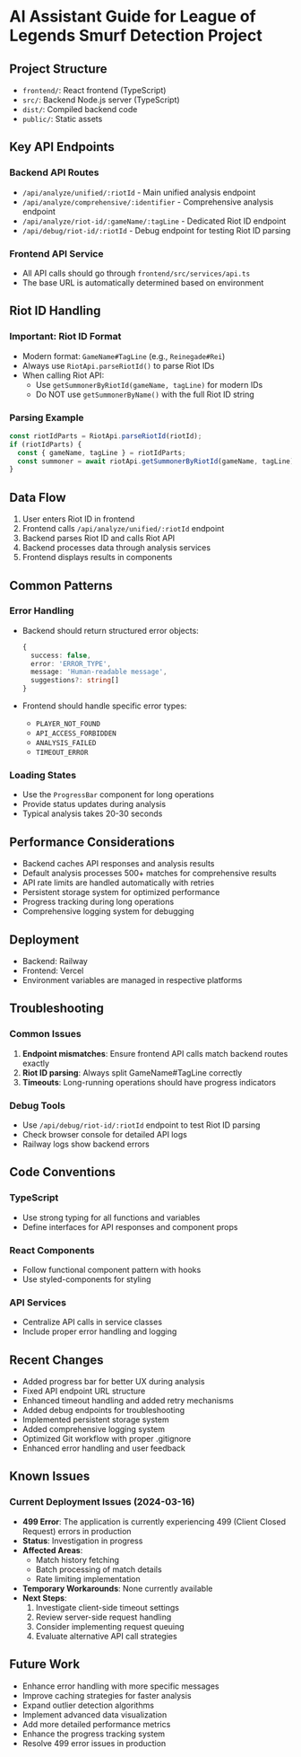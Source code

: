 # AI Assistant Guide for League of Legends Smurf Detection Project

## Project Structure
- `frontend/`: React frontend (TypeScript)
- `src/`: Backend Node.js server (TypeScript)
- `dist/`: Compiled backend code
- `public/`: Static assets

## Key API Endpoints

### Backend API Routes
- `/api/analyze/unified/:riotId` - Main unified analysis endpoint
- `/api/analyze/comprehensive/:identifier` - Comprehensive analysis endpoint
- `/api/analyze/riot-id/:gameName/:tagLine` - Dedicated Riot ID endpoint
- `/api/debug/riot-id/:riotId` - Debug endpoint for testing Riot ID parsing

### Frontend API Service
- All API calls should go through `frontend/src/services/api.ts`
- The base URL is automatically determined based on environment

## Riot ID Handling

### Important: Riot ID Format
- Modern format: `GameName#TagLine` (e.g., `Reinegade#Rei`)
- Always use `RiotApi.parseRiotId()` to parse Riot IDs
- When calling Riot API:
  - Use `getSummonerByRiotId(gameName, tagLine)` for modern IDs
  - Do NOT use `getSummonerByName()` with the full Riot ID string

### Parsing Example
```typescript
const riotIdParts = RiotApi.parseRiotId(riotId);
if (riotIdParts) {
  const { gameName, tagLine } = riotIdParts;
  const summoner = await riotApi.getSummonerByRiotId(gameName, tagLine);
}
```

## Data Flow

1. User enters Riot ID in frontend
2. Frontend calls `/api/analyze/unified/:riotId` endpoint
3. Backend parses Riot ID and calls Riot API
4. Backend processes data through analysis services
5. Frontend displays results in components

## Common Patterns

### Error Handling
- Backend should return structured error objects:
  ```typescript
  {
    success: false,
    error: 'ERROR_TYPE',
    message: 'Human-readable message',
    suggestions?: string[]
  }
  ```

- Frontend should handle specific error types:
  - `PLAYER_NOT_FOUND`
  - `API_ACCESS_FORBIDDEN`
  - `ANALYSIS_FAILED`
  - `TIMEOUT_ERROR`

### Loading States
- Use the `ProgressBar` component for long operations
- Provide status updates during analysis
- Typical analysis takes 20-30 seconds

## Performance Considerations

- Backend caches API responses and analysis results
- Default analysis processes 500+ matches for comprehensive results
- API rate limits are handled automatically with retries
- Persistent storage system for optimized performance
- Progress tracking during long operations
- Comprehensive logging system for debugging

## Deployment

- Backend: Railway
- Frontend: Vercel
- Environment variables are managed in respective platforms

## Troubleshooting

### Common Issues
1. **Endpoint mismatches**: Ensure frontend API calls match backend routes exactly
2. **Riot ID parsing**: Always split GameName#TagLine correctly
3. **Timeouts**: Long-running operations should have progress indicators

### Debug Tools
- Use `/api/debug/riot-id/:riotId` endpoint to test Riot ID parsing
- Check browser console for detailed API logs
- Railway logs show backend errors

## Code Conventions

### TypeScript
- Use strong typing for all functions and variables
- Define interfaces for API responses and component props

### React Components
- Follow functional component pattern with hooks
- Use styled-components for styling

### API Services
- Centralize API calls in service classes
- Include proper error handling and logging

## Recent Changes

- Added progress bar for better UX during analysis
- Fixed API endpoint URL structure
- Enhanced timeout handling and added retry mechanisms
- Added debug endpoints for troubleshooting
- Implemented persistent storage system
- Added comprehensive logging system
- Optimized Git workflow with proper .gitignore
- Enhanced error handling and user feedback

## Known Issues

### Current Deployment Issues (2024-03-16)
- **499 Error**: The application is currently experiencing 499 (Client Closed Request) errors in production
- **Status**: Investigation in progress
- **Affected Areas**:
  - Match history fetching
  - Batch processing of match details
  - Rate limiting implementation
- **Temporary Workarounds**: None currently available
- **Next Steps**:
  1. Investigate client-side timeout settings
  2. Review server-side request handling
  3. Consider implementing request queuing
  4. Evaluate alternative API call strategies

## Future Work

- Enhance error handling with more specific messages
- Improve caching strategies for faster analysis
- Expand outlier detection algorithms
- Implement advanced data visualization
- Add more detailed performance metrics
- Enhance the progress tracking system
- Resolve 499 error issues in production 